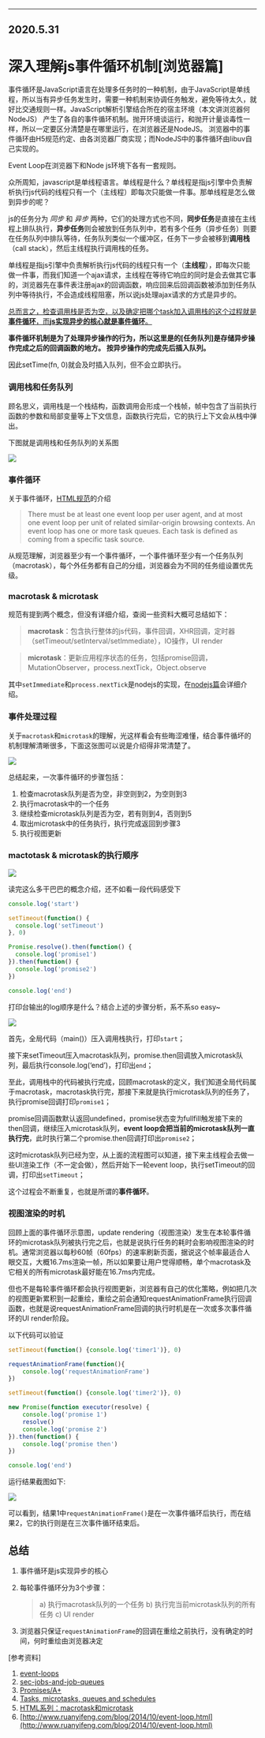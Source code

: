 
---
2020.5.31
---

# 深入理解js事件循环机制[浏览器篇]

事件循环是JavaScript语言在处理多任务时的一种机制，由于JavaScript是单线程，所以当有异步任务发生时，需要一种机制来协调任务触发，避免等待太久，就好比交通规则一样。JavaScript解析引擎结合所在的宿主环境（本文讲浏览器何NodeJS）
产生了各自的事件循环机制。抛开环境谈运行，和抛开计量谈毒性一样，所以一定要区分清楚是在哪里运行，在浏览器还是NodeJS。
浏览器中的事件循环由H5规范约定、由各浏览器厂商实现；而NodeJS中的事件循环由libuv自己实现的。

Event Loop在浏览器下和Node js环境下各有一套规则。

众所周知，javascript是单线程语言。单线程是什么？单线程是指js引擎中负责解析执行js代码的线程只有一个（主线程）即每次只能做一件事。那单线程是怎么做到异步的呢？

js的任务分为 *同步* 和 *异步* 两种，它们的处理方式也不同，**同步任务**是直接在主线程上排队执行，**异步任务**则会被放到任务队列中，若有多个任务（异步任务）则要在任务队列中排队等待，任务队列类似一个缓冲区，任务下一步会被移到**调用栈**（call stack），然后主线程执行调用栈的任务。

单线程是指js引擎中负责解析执行js代码的线程只有一个（**主线程**），即每次只能做一件事，而我们知道一个ajax请求，主线程在等待它响应的同时是会去做其它事的，浏览器先在事件表注册ajax的回调函数，响应回来后回调函数被添加到任务队列中等待执行，不会造成线程阻塞，所以说js处理ajax请求的方式是异步的。

<u>总而言之，检查调用栈是否为空，以及确定把哪个task加入调用栈的这个过程就是**事件循环**，而**js实现异步的核心就是事件循环**。</u>

**事件循环机制是为了处理异步操作的行为，所以这里是的[任务队列]是存储异步操作完成之后的回调函数的地方。 按异步操作的完成先后插入队列。**

因此setTime(fn, 0)就会及时插入队列，但不会立即执行。

### 调用栈和任务队列

顾名思义，调用栈是一个栈结构，函数调用会形成一个栈帧，帧中包含了当前执行函数的参数和局部变量等上下文信息，函数执行完后，它的执行上下文会从栈中弹出。

下图就是调用栈和任务队列的关系图

![](/imgs/event_loop/callstack.png)

### 事件循环

关于事件循环，[HTML规范](https://www.w3.org/TR/html5/webappapis.html#event-loop)的介绍

> There must be at least one event loop per user agent, and at most one event loop per unit of related similar-origin browsing contexts.
> An event loop has one or more task queues.
> Each task is defined as coming from a specific task source.

从规范理解，浏览器至少有一个事件循环，一个事件循环至少有一个任务队列（macrotask），每个外任务都有自己的分组，浏览器会为不同的任务组设置优先级。

### macrotask & microtask

规范有提到两个概念，但没有详细介绍，查阅一些资料大概可总结如下：

> **macrotask**：包含执行整体的js代码，事件回调，XHR回调，定时器（setTimeout/setInterval/setImmediate），IO操作，UI render

> **microtask**：更新应用程序状态的任务，包括promise回调，MutationObserver，process.nextTick，Object.observe

其中`setImmediate`和`process.nextTick`是nodejs的实现，在[nodejs篇](http://lynnelv.github.io/js-event-loop-nodejs)会详细介绍。

### 事件处理过程

关于`macrotask`和`microtask`的理解，光这样看会有些晦涩难懂，结合事件循坏的机制理解清晰很多，下面这张图可以说是介绍得非常清楚了。

![](/imgs/event_loop/event-loop.jpg)

总结起来，一次事件循环的步骤包括：

1. 检查macrotask队列是否为空，非空则到2，为空则到3
2. 执行macrotask中的一个任务
3. 继续检查microtask队列是否为空，若有则到4，否则到5
4. 取出microtask中的任务执行，执行完成返回到步骤3
5. 执行视图更新

### mactotask & microtask的执行顺序

![](/imgs/event_loop/ma(i)crotask.png)

读完这么多干巴巴的概念介绍，还不如看一段代码感受下

```javascript
console.log('start')

setTimeout(function() {
  console.log('setTimeout')
}, 0)

Promise.resolve().then(function() {
  console.log('promise1')
}).then(function() {
  console.log('promise2')
})

console.log('end')
```

打印台输出的log顺序是什么？结合上述的步骤分析，系不系so easy~

![](/imgs/event_loop/browser-deom1-excute-animate.gif)

首先，全局代码（main()）压入调用栈执行，打印`start`；

接下来setTimeout压入macrotask队列，promise.then回调放入microtask队列，最后执行console.log(‘end’)，打印出`end`；

至此，调用栈中的代码被执行完成，回顾macrotask的定义，我们知道全局代码属于macrotask，macrotask执行完，那接下来就是执行microtask队列的任务了，执行promise回调打印`promise1`；

promise回调函数默认返回undefined，promise状态变为fullfill触发接下来的then回调，继续压入microtask队列，**event loop会把当前的microtask队列一直执行完**，此时执行第二个promise.then回调打印出`promise2`；

这时microtask队列已经为空，从上面的流程图可以知道，接下来主线程会去做一些UI渲染工作（不一定会做），然后开始下一轮event loop，执行setTimeout的回调，打印出`setTimeout`；

这个过程会不断重复，也就是所谓的**事件循环**。

### 视图渲染的时机

回顾上面的事件循环示意图，update rendering（视图渲染）发生在本轮事件循环的microtask队列被执行完之后，也就是说执行任务的耗时会影响视图渲染的时机。通常浏览器以每秒60帧（60fps）的速率刷新页面，据说这个帧率最适合人眼交互，大概16.7ms渲染一帧，所以如果要让用户觉得顺畅，单个macrotask及它相关的所有microtask最好能在16.7ms内完成。

但也不是每轮事件循环都会执行视图更新，浏览器有自己的优化策略，例如把几次的视图更新累积到一起重绘，重绘之前会通知requestAnimationFrame执行回调函数，也就是说requestAnimationFrame回调的执行时机是在一次或多次事件循环的UI render阶段。

以下代码可以验证

```javascript
setTimeout(function() {console.log('timer1')}, 0)

requestAnimationFrame(function(){
	console.log('requestAnimationFrame')
})

setTimeout(function() {console.log('timer2')}, 0)

new Promise(function executor(resolve) {
	console.log('promise 1')
	resolve()
	console.log('promise 2')
}).then(function() {
	console.log('promise then')
})

console.log('end')
```

运行结果截图如下:

![](/imgs/event_loop/requestAnimationFrame-run-result1.png)

可以看到，结果1中`requestAnimationFrame()`是在一次事件循环后执行，而在结果2，它的执行则是在三次事件循环结束后。

## 总结

1. 事件循环是js实现异步的核心

2. 每轮事件循环分为3个步骤：

   > a) 执行macrotask队列的一个任务
   > b) 执行完当前microtask队列的所有任务
   > c) UI render

3. 浏览器只保证`requestAnimationFrame`的回调在重绘之前执行，没有确定的时间，何时重绘由浏览器决定

[参考资料]

1. [event-loops](https://www.w3.org/TR/html5/webappapis.html#event-loops)
2. [sec-jobs-and-job-queues](http://ecma-international.org/ecma-262/6.0/#sec-jobs-and-job-queues)
3. [Promises/A+](https://promisesaplus.com/#notes)
4. [Tasks, microtasks, queues and schedules](https://jakearchibald.com/2015/tasks-microtasks-queues-and-schedules/?utm_source=html5weekly&utm_medium=email)
5. [HTML系列：macrotask和microtask](https://zhuanlan.zhihu.com/p/24460769)
6. [http://www.ruanyifeng.com/blog/2014/10/event-loop.html](http://www.ruanyifeng.com/blog/2014/10/event-loop.html)